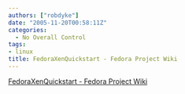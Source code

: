 ```yaml
---
authors: ["robdyke"]
date: "2005-11-20T00:58:11Z"
categories:
  - No Overall Control
tags:
- linux
title: FedoraXenQuickstart - Fedora Project Wiki
---
```

[FedoraXenQuickstart - Fedora Project Wiki](http://www.fedoraproject.org/wiki/FedoraXenQuickstart)